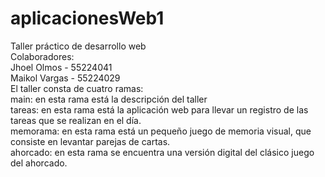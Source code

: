 # aplicacionesWeb1
Taller práctico de desarrollo web  
Colaboradores:  
Jhoel Olmos - 55224041  
Maikol Vargas - 55224029  
El taller consta de cuatro ramas:  
main: en esta rama está la descripción del taller  
tareas: en esta rama está la aplicación web para llevar un registro de las tareas que se realizan en el día.  
memorama: en esta rama está un pequeño juego de memoria visual, que consiste en levantar parejas de cartas.  
ahorcado: en esta rama se encuentra una versión digital del clásico juego del ahorcado.  
